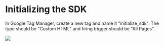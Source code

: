 # Initializing the SDK

In Google Tag Manager, create a new tag and name it "initialize_sdk". The type should be "Custom HTML" and firing trigger should be "All Pages".

<p align="left"><img src="https://github.com/DannyMac180/Web-SDK-Integration-Guide/Web-SDK-Basic-Code-Setup/images/Screenshot_1.png"></p>
